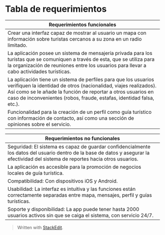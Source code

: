 ﻿# Tabla de requerimientos 
| **Requerimientos funcionales**|
| ------------------------------|
| Crear una interfaz capaz de mostrar al usuario un mapa con información sobre turistas cercanos a su zona en un radio limitado. |
| La aplicación posee un sistema de mensajería privada para los turistas que se comuniquen a través de esta, que se utiliza para la organización de reuniones entre los usuarios para llevar a cabo actividades turísticas. | 
|La aplicación tiene un sistema de perfiles para que los usuarios verifiquen la identidad de otros (nacionalidad, viajes realizados). Así como se le añade la función de reportar a otros usuarios en caso de inconvenientes (robos, fraude, estafas, identidad falsa, etc.).   |
|Funcionalidad para la creación de un perfil como guía turístico con información de contacto, así como una sección de opiniones sobre el servicio.  | 



| **Requerimientos no funcionales**| 
| ---------------------------------| 
|Seguridad: El sistema es capaz de guardar confidencialmente los datos del usuario dentro de la base de datos y asegurar la efectividad del sistema de reportes hacia otros usuarios. |
|La aplicación es accesible para la promoción de negocios locales de guía turística.|
|Compatibilidad: Con dispositivos iOS y Android.|
|Usabilidad: La interfaz es intuitiva y las funciones están correctamente separadas entre mapa, mensajes, perfil y guías turísticas. |
|Soporte y disponibilidad: La app puede tener hasta 2000 usuarios activos sin que se caiga el sistema, con servicio 24/7.|


> Written with [StackEdit](https://stackedit.io/).
